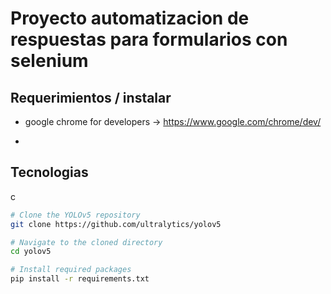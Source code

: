# Proyecto automatizacion de respuestas para formularios con selenium

## Requerimientos / instalar

- google chrome for developers -> https://www.google.com/chrome/dev/

- 

## Tecnologias
c

```bash
# Clone the YOLOv5 repository
git clone https://github.com/ultralytics/yolov5

# Navigate to the cloned directory
cd yolov5

# Install required packages
pip install -r requirements.txt
```